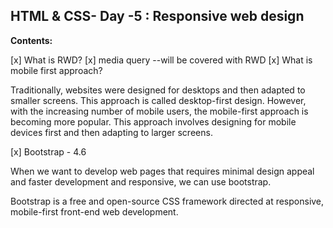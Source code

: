 ## HTML & CSS- Day -5 : Responsive web design

**Contents:**

[x] What is RWD?
[x] media query --will be covered with RWD
[x] What is mobile first approach?

Traditionally, websites were designed for desktops and then adapted to smaller screens. This approach is called desktop-first design. However, with the increasing number of mobile users, the mobile-first approach is becoming more popular. This approach involves designing for mobile devices first and then adapting to larger screens.

[x] Bootstrap - 4.6

When we want to develop web pages that requires minimal design appeal and faster development and responsive, we can use bootstrap.

Bootstrap is a free and open-source CSS framework directed at responsive, mobile-first front-end web development.
